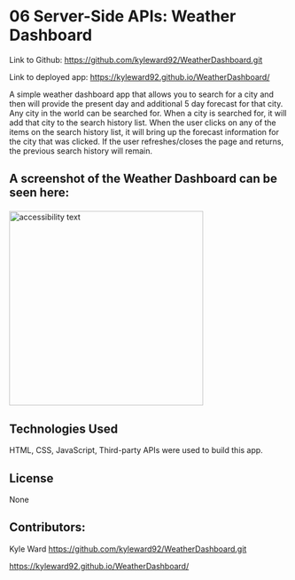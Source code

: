 # 06 Server-Side APIs: Weather Dashboard

Link to Github: https://github.com/kyleward92/WeatherDashboard.git

Link to deployed app: https://kyleward92.github.io/WeatherDashboard/

A simple weather dashboard app that allows you to search for a city and then will provide the present day and additional 5 day forecast for that city. Any city in the world can be searched for. When a city is searched for, it will add that city to the search history list. When the user clicks on any of the items on the search history list, it will bring up the forecast information for the city that was clicked. If the user refreshes/closes the page and returns, the previous search history will remain.

 ## A screenshot of the Weather Dashboard can be seen here: <p align="center">
  
  <img src="https://i.ibb.co/fH3j1zT/Weather-Dashboard.png" width="350" alt="accessibility text">
</p>

## Technologies Used
HTML, CSS, JavaScript, Third-party APIs were used to build this app.

## License
None

## Contributors:

Kyle Ward https://github.com/kyleward92/WeatherDashboard.git

https://kyleward92.github.io/WeatherDashboard/







<!-- Developers are often tasked with retrieving data from another application's API and using it in the context of their own. Third-party APIs allow developers to access their data and functionality by making requests with specific parameters to a URL. Your challenge is to build a weather dashboard that will run in the browser and feature dynamically updated HTML and CSS.

Use the [OpenWeather API](https://openweathermap.org/api) to retrieve weather data for cities. The documentation includes a section called "How to start" that will provide basic setup and usage instructions. Use `localStorage` to store any persistent data.

## User Story

```
AS A traveler
I WANT to see the weather outlook for multiple cities
SO THAT I can plan a trip accordingly
```

## Acceptance Criteria

```
GIVEN a weather dashboard with form inputs
WHEN I search for a city
THEN I am presented with current and future conditions for that city and that city is added to the search history
WHEN I view current weather conditions for that city
THEN I am presented with the city name, the date, an icon representation of weather conditions, the temperature, the humidity, the wind speed, and the UV index
WHEN I view the UV index
THEN I am presented with a color that indicates whether the conditions are favorable, moderate, or severe
WHEN I view future weather conditions for that city
THEN I am presented with a 5-day forecast that displays the date, an icon representation of weather conditions, the temperature, and the humidity
WHEN I click on a city in the search history
THEN I am again presented with current and future conditions for that city
WHEN I open the weather dashboard
THEN I am presented with the last searched city forecast
```

The following image demonstrates the application functionality:

![weather dashboard demo](./Assets/06-server-side-apis-homework-demo.png)

## Review

You are required to submit the following for review:

* The URL of the deployed application.

* The URL of the GitHub repository. Give the repository a unique name and include a README describing the project.

- - -
© 2019 Trilogy Education Services, a 2U, Inc. brand. All Rights Reserved. -->
